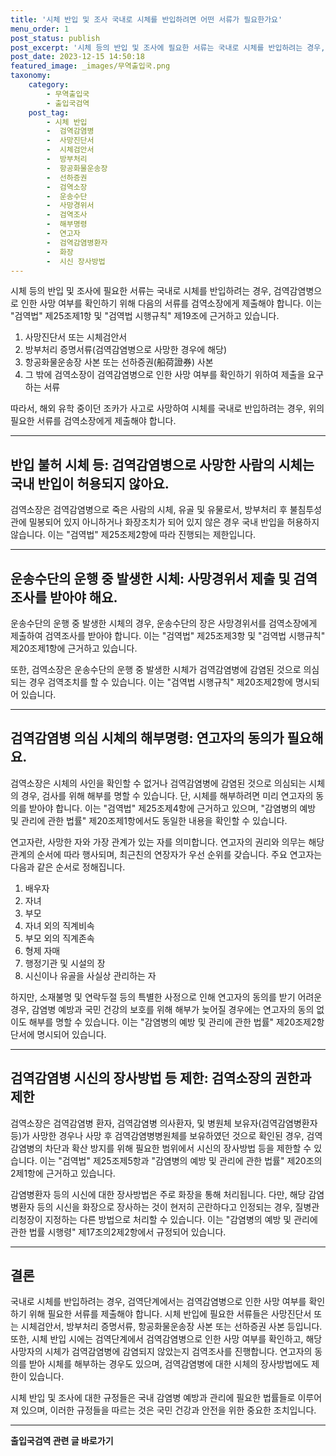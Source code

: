 ```yaml
---
title: '시체 반입 및 조사 국내로 시체를 반입하려면 어떤 서류가 필요한가요'
menu_order: 1
post_status: publish
post_excerpt: '시체 등의 반입 및 조사에 필요한 서류는 국내로 시체를 반입하려는 경우, 검역감염병으로 인한 사망 여부를 확인하기 위해 다음의 서류를 검역소장에게 제출해야 합니다. 이는  검역법  제25조제1항 및  검역법 시행규칙  제19조에 근거하고 있습니다.'
post_date: 2023-12-15 14:50:18
featured_image: _images/무역출입국.png
taxonomy:
    category:
        - 무역출입국
        - 출입국검역
    post_tag:
        - 시체 반입
        -  검역감염병
        -  사망진단서
        -  시체검안서
        -  방부처리
        -  항공화물운송장
        -  선하증권
        -  검역소장
        -  운송수단
        -  사망경위서
        -  검역조사
        -  해부명령
        -  연고자
        -  검역감염병환자
        -  화장
        -  시신 장사방법
---
```



시체 등의 반입 및 조사에 필요한 서류는 국내로 시체를 반입하려는 경우, 검역감염병으로 인한 사망 여부를 확인하기 위해 다음의 서류를 검역소장에게 제출해야 합니다. 이는 "검역법" 제25조제1항 및 "검역법 시행규칙" 제19조에 근거하고 있습니다.

1. 사망진단서 또는 시체검안서
2. 방부처리 증명서류(검역감염병으로 사망한 경우에 해당)
3. 항공화물운송장 사본 또는 선하증권(船荷證券) 사본
4. 그 밖에 검역소장이 검역감염병으로 인한 사망 여부를 확인하기 위하여 제출을 요구하는 서류

따라서, 해외 유학 중이던 조카가 사고로 사망하여 시체를 국내로 반입하려는 경우, 위의 필요한 서류를 검역소장에게 제출해야 합니다.

---

## 반입 불허 시체 등: 검역감염병으로 사망한 사람의 시체는 국내 반입이 허용되지 않아요.

검역소장은 검역감염병으로 죽은 사람의 시체, 유골 및 유물로서, 방부처리 후 불침투성 관에 밀봉되어 있지 아니하거나 화장조치가 되어 있지 않은 경우 국내 반입을 허용하지 않습니다. 이는 "검역법" 제25조제2항에 따라 진행되는 제한입니다.

---

## 운송수단의 운행 중 발생한 시체: 사망경위서 제출 및 검역조사를 받아야 해요.

운송수단의 운행 중 발생한 시체의 경우, 운송수단의 장은 사망경위서를 검역소장에게 제출하여 검역조사를 받아야 합니다. 이는 "검역법" 제25조제3항 및 "검역법 시행규칙" 제20조제1항에 근거하고 있습니다.

또한, 검역소장은 운송수단의 운행 중 발생한 시체가 검역감염병에 감염된 것으로 의심되는 경우 검역조치를 할 수 있습니다. 이는 "검역법 시행규칙" 제20조제2항에 명시되어 있습니다.

---

## 검역감염병 의심 시체의 해부명령: 연고자의 동의가 필요해요.

검역소장은 시체의 사인을 확인할 수 없거나 검역감염병에 감염된 것으로 의심되는 시체의 경우, 검사를 위해 해부를 명할 수 있습니다. 단, 시체를 해부하려면 미리 연고자의 동의를 받아야 합니다. 이는 "검역법" 제25조제4항에 근거하고 있으며, "감염병의 예방 및 관리에 관한 법률" 제20조제1항에서도 동일한 내용을 확인할 수 있습니다.

연고자란, 사망한 자와 가장 관계가 있는 자를 의미합니다. 연고자의 권리와 의무는 해당 관계의 순서에 따라 행사되며, 최근친의 연장자가 우선 순위를 갖습니다. 주요 연고자는 다음과 같은 순서로 정해집니다.

1. 배우자
2. 자녀
3. 부모
4. 자녀 외의 직계비속
5. 부모 외의 직계존속
6. 형제 자매
7. 행정기관 및 시설의 장
8. 시신이나 유골을 사실상 관리하는 자

하지만, 소재불명 및 연락두절 등의 특별한 사정으로 인해 연고자의 동의를 받기 어려운 경우, 감염병 예방과 국민 건강의 보호를 위해 해부가 늦어질 경우에는 연고자의 동의 없이도 해부를 명할 수 있습니다. 이는 "감염병의 예방 및 관리에 관한 법률" 제20조제2항 단서에 명시되어 있습니다.

---

## 검역감염병 시신의 장사방법 등 제한: 검역소장의 권한과 제한

검역소장은 검역감염병 환자, 검역감염병 의사환자, 및 병원체 보유자(검역감염병환자 등)가 사망한 경우나 사망 후 검역감염병병원체를 보유하였던 것으로 확인된 경우, 검역감염병의 차단과 확산 방지를 위해 필요한 범위에서 시신의 장사방법 등을 제한할 수 있습니다. 이는 "검역법" 제25조제5항과 "감염병의 예방 및 관리에 관한 법률" 제20조의2제1항에 근거하고 있습니다.

감염병환자 등의 시신에 대한 장사방법은 주로 화장을 통해 처리됩니다. 다만, 해당 감염병환자 등의 시신을 화장으로 장사하는 것이 현저히 곤란하다고 인정되는 경우, 질병관리청장이 지정하는 다른 방법으로 처리할 수 있습니다. 이는 "감염병의 예방 및 관리에 관한 법률 시행령" 제17조의2제2항에서 규정되어 있습니다.

---

## 결론

국내로 시체를 반입하려는 경우, 검역단계에서는 검역감염병으로 인한 사망 여부를 확인하기 위해 필요한 서류를 제출해야 합니다. 시체 반입에 필요한 서류들은 사망진단서 또는 시체검안서, 방부처리 증명서류, 항공화물운송장 사본 또는 선하증권 사본 등입니다. 또한, 시체 반입 시에는 검역단계에서 검역감염병으로 인한 사망 여부를 확인하고, 해당 사망자의 시체가 검역감염병에 감염되지 않았는지 검역조사를 진행합니다. 연고자의 동의를 받아 시체를 해부하는 경우도 있으며, 검역감염병에 대한 시체의 장사방법에도 제한이 있습니다. 

시체 반입 및 조사에 대한 규정들은 국내 감염병 예방과 관리에 필요한 법률들로 이루어져 있으며, 이러한 규정들을 따르는 것은 국민 건강과 안전을 위한 중요한 조치입니다.


<!-- wp:separator -->
<hr class="wp-block-separator has-alpha-channel-opacity"/>
<!-- /wp:separator -->

<!-- wp:group {"backgroundColor":"base","layout":{"type":"constrained"}} -->
<div class="wp-block-group has-base-background-color has-background"><!-- wp:paragraph {"align":"center","fontSize":"medium"} -->
<p class="has-text-align-center has-large-font-size"><strong>출입국검역 관련 글 바로가기</strong></p>
<!-- /wp:paragraph -->


<!-- wp:latest-posts
{"categories":[{"id":14934,"count":19,"description":"","link":"https://uknowlaw.com/category/%ec%b6%9c%ec%9e%85%ea%b5%ad%ea%b2%80%ec%97%ad/","name":"출입국검역","slug":"출입국검역","taxonomy":"category","parent":0,"meta":[],"_links":{"self":[{"href":"https://uknowlaw.com/wp-json/wp/v2/categories/14934"}],"collection":[{"href":"https://uknowlaw.com/wp-json/wp/v2/categories"}],"about":[{"href":"https://uknowlaw.com/wp-json/wp/v2/taxonomies/category"}],"wp:post_type":[{"href":"https://uknowlaw.com/wp-json/wp/v2/posts?categories=14934"}],"curies":[{"name":"wp","href":"https://api.w.org/{rel}","templated":true}]}}],"postsToShow":100,"excerptLength":28,"postLayout":"grid","columns":2,"featuredImageAlign":"left","featuredImageSizeSlug":"large","fontSize":"small"} /--></div>
<!-- /wp:group -->